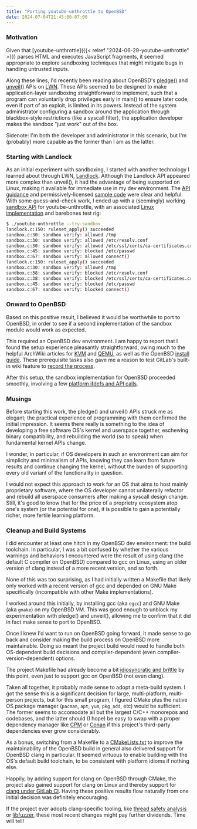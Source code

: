 ```yaml
---
title: "Porting youtube-unthrottle to OpenBSD"
date: 2024-07-04T21:45:00-07:00
---
```


### Motivation

Given that
[youtube-unthrottle]({{< relref "2024-06-29-youtube-unthrottle" >}})
parses HTML and executes JavaScript fragments, it seemed appropriate to
explore sandboxing techniques that might mitigate bugs in handling
untrusted inputs.

Along these lines, I'd recently been reading about OpenBSD's
[pledge()](https://man.openbsd.org/pledge.2) and
[unveil()](https://man.openbsd.org/unveil.2) APIs on
[LWN](https://lwn.net/Articles/767137).
These APIs seemed to be designed to make application-layer sandboxing
straightforward to implement, such that a program can voluntarily drop
privileges early in main() to ensure later code, even if part of an
exploit, is limited in its powers. Instead of the system administrator
configuring a sandbox around the application through blackbox-style
restrictions (like a syscall filter), the application developer makes the
sandbox "just work" out of the box.

Sidenote: I'm both the developer and administrator in this scenario, but
I'm (probably) more capable as the former than I am as the latter.

### Starting with Landlock

As an initial experiment with sandboxing, I started with another
technology I learned about through LWN,
[Landlock](https://lwn.net/Articles/859908).
Although the Landlock API appeared more complex than unveil(), it had the
advantage of being supported on Linux, making it available for immediate
use in my dev environment. The
[API guidance](https://docs.kernel.org/userspace-api/landlock.html)
and permissively-licensed
[sample code](https://git.kernel.org/pub/scm/linux/kernel/git/stable/linux.git/tree/samples/landlock/sandboxer.c)
were clear and helpful. With some guess-and-check work, I ended up with a
(seemingly) working
[sandbox API](https://gitlab.com/ewoo/youtube-unthrottle/-/merge_requests/5/diffs#e6fd75f89c08b27acdc44904d8a9ec45cd0154f9)
for youtube-unthrottle, with an associated
[Linux implementation](https://gitlab.com/ewoo/youtube-unthrottle/-/merge_requests/5/diffs#3a9491604e2d44812c7067207d1c15b8afc71360_0_117)
and barebones test rig:

```sh
$ ./youtube-unthrottle --try-sandbox
landlock.c:150: ruleset_apply() succeeded
sandbox.c:30: sandbox verify: allowed /tmp
sandbox.c:30: sandbox verify: allowed /etc/resolv.conf
sandbox.c:30: sandbox verify: allowed /etc/ssl/certs/ca-certificates.crt
sandbox.c:45: sandbox verify: blocked /etc/passwd
sandbox.c:67: sandbox verify: allowed connect()
landlock.c:150: ruleset_apply() succeeded
sandbox.c:30: sandbox verify: allowed /tmp
sandbox.c:38: sandbox verify: blocked /etc/resolv.conf
sandbox.c:38: sandbox verify: blocked /etc/ssl/certs/ca-certificates.crt
sandbox.c:45: sandbox verify: blocked /etc/passwd
sandbox.c:67: sandbox verify: blocked connect()
```

### Onward to OpenBSD

Based on this positive result, I believed it would be worthwhile to port
to OpenBSD, in order to see if a second implementation of the sandbox
module would work as expected.

This required an OpenBSD dev environment. I am happy to report that I
found the setup experience pleasantly straightforward, owing much to the
helpful ArchWiki articles for
[KVM](https://wiki.archlinux.org/title/KVM#Checking_support_for_KVM) and
[QEMU](https://wiki.archlinux.org/title/QEMU#Creating_new_virtualized_system),
as well as the OpenBSD
[install guide](https://www.openbsd.org/faq/faq4.html#Download).
These prerequisite tasks also gave me a reason to test GitLab's built-in
wiki feature to
[record the process](https://gitlab.com/ewoo/youtube-unthrottle/-/wikis/OpenBSD-VM-Dev-Environment).

After this setup, the sandbox implementation for OpenBSD proceeded
smoothly, involving a few
[platform ifdefs and API calls](https://gitlab.com/ewoo/youtube-unthrottle/-/merge_requests/6/diffs#29f8b29be2a5ce2a72602cc233576378a3151d82_88_93).

### Musings

Before starting this work, the pledge() and unveil() APIs struck me as
elegant; the practical experience of programming with them confirmed the
initial impression. It seems there really is something to the idea of
developing a free software OS's kernel and userspace together, eschewing
binary compatibility, and rebuilding the world (so to speak) when
fundamental kernel APIs change.

I wonder, in particular, if OS developers in such an environment can aim
for simplicity and minimalism of APIs, knowing they can learn from future
results and continue changing the kernel, without the burden of supporting
every old variant of the functionality in question.

I would not expect this approach to work for an OS that aims to host
mainly proprietary software, where the OS developer cannot unilaterally
refactor and rebuild all userspace consumers after making a syscall design
change. Still, it's good to know that for the price of a proprietry
ecosystem atop one's system (or the potential for one), it is possible to
gain a potentially richer, more fertile learning platform.

### Cleanup and Build Systems

I did encounter at least one hitch in my OpenBSD dev environment: the
build toolchain. In particular, I was a bit confused by whether the
various warnings and behaviors I encountered were the result of using
clang (the default C compiler on OpenBSD) compared to gcc on Linux, using
an older version of clang instead of a more recent version, and so forth.

None of this was too surprising, as I had initially written a Makefile
that likely only worked with a recent version of gcc and depended on GNU
Make specifically (incompatible with other Make implementations).

I worked around this initially, by installing gcc (aka `egcc`) and GNU
Make (aka `gmake`) on my OpenBSD VM. This was good enough to unblock my
experimentation with pledge() and unveil(), allowing me to confirm that
it did in fact make sense to port to OpenBSD.

Once I knew I'd want to run on OpenBSD going forward, it made sense to go
back and consider making the build process on OpenBSD more maintainable.
Doing so meant the project build would need to handle both OS-dependent
build decisions and compiler-dependent (even compiler-version-dependent)
options.

The project Makefile had already become a bit
[idiosyncratic and brittle](https://gitlab.com/ewoo/youtube-unthrottle/-/merge_requests/6/diffs#836efb6e25a091dcb4ff8e1dbb2f0be6a5cbf14c_17_7)
by this point, even just to support gcc on OpenBSD (not even clang).

Taken all together, it probably made sense to adopt a meta-build system.
I got the sense this is a significant decision for large, multi-platform,
multi-person projects, but for this small program, I figured CMake plus
the native OS package manager (`pacman`, `apt`, `yum`, `pkg_add`, etc)
would be sufficient. The former seems to accomodate all but the largest
C/C++ monorepos and codebases, and the latter should (I hope) be easy to
swap with a proper dependency manager like
[CPM](https://github.com/cpm-cmake/CPM.cmake) or
[Conan](https://github.com/conan-io/conan)
if this project's third-party dependencies ever grow considerably.

As a bonus, switching from a Makefile to a
[CMakeLists.txt](https://gitlab.com/ewoo/youtube-unthrottle/-/merge_requests/9/diffs#9a2aa4db38d3115ed60da621e012c0efc0172aae)
to improve the maintainability of the OpenBSD build in general also
delivered support for OpenBSD clang in particular. It seemed virtuous to
enable building with the OS's default build toolchain, to be consistent
with platform idioms if nothing else.

Happily, by adding support for clang on OpenBSD through CMake, the project
also gained support for clang on Linux and thereby support for
[clang under GitLab CI](https://gitlab.com/ewoo/youtube-unthrottle/-/merge_requests/9/diffs#587d266bb27a4dc3022bbed44dfa19849df3044c_17_20).
Having these positive results flow naturally from one initial decision was
definitely encouraging.

If the project ever adopts clang-specific tooling, like
[thread safety analysis](https://clang.llvm.org/docs/ThreadSafetyAnalysis.html)
or
[libfuzzer](https://llvm.org/docs/LibFuzzer.html),
these most recent changes might pay further dividends. Time will tell!
